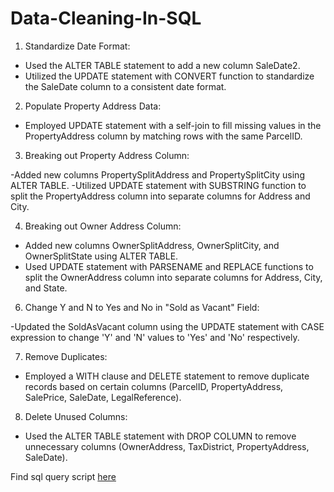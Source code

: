 # Data-Cleaning-In-SQL
 
1. Standardize Date Format:

- Used the ALTER TABLE statement to add a new column SaleDate2.
- Utilized the UPDATE statement with CONVERT function to standardize the SaleDate column to a consistent date format.

2. Populate Property Address Data:

- Employed UPDATE statement with a self-join to fill missing values in the PropertyAddress column by matching rows with the same ParcelID.

3. Breaking out Property Address Column:

-Added new columns PropertySplitAddress and PropertySplitCity using ALTER TABLE.
-Utilized UPDATE statement with SUBSTRING function to split the PropertyAddress column into separate columns for Address and City.

4. Breaking out Owner Address Column:

- Added new columns OwnerSplitAddress, OwnerSplitCity, and OwnerSplitState using ALTER TABLE.
- Used UPDATE statement with PARSENAME and REPLACE functions to split the OwnerAddress column into separate columns for Address, City, and State.

6. Change Y and N to Yes and No in "Sold as Vacant" Field:

-Updated the SoldAsVacant column using the UPDATE statement with CASE expression to change 'Y' and 'N' values to 'Yes' and 'No' respectively.

7. Remove Duplicates:

- Employed a WITH clause and DELETE statement to remove duplicate records based on certain columns (ParcelID, PropertyAddress, SalePrice, SaleDate, LegalReference).

8. Delete Unused Columns:

- Used the ALTER TABLE statement with DROP COLUMN to remove unnecessary columns (OwnerAddress, TaxDistrict, PropertyAddress, SaleDate).

Find sql query script [here](housing_queries.sql)



